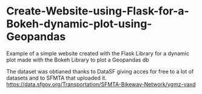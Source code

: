 # Create-Website-using-Flask-for-a-Bokeh-dynamic-plot-using-Geopandas
Example of a simple website created with the Flask Library for a dynamic plot made with the Bokeh Library to plot a Geopandas db

The dataset was obtianed thanks to DataSF giving acces for free to a lot of datasets and to SFMTA that uploaded it.
https://data.sfgov.org/Transportation/SFMTA-Bikeway-Network/ygmz-vaxd
